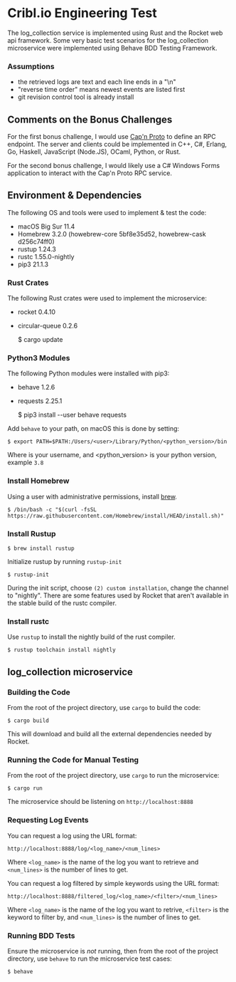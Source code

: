 # Cribl.io Engineering Test

The log_collection service is implemented using Rust and the Rocket web api framework. Some very basic test scenarios for the log_collection microservice were implemented using Behave BDD Testing Framework.

### Assumptions

- the retrieved logs are text and each line ends in a "\n"
- "reverse time order" means newest events are listed first
- git revision control tool is already install

## Comments on the Bonus Challenges

For the first bonus challenge, I would use [Cap'n Proto](https://capnproto) to define an RPC endpoint. The server and clients could be implemented in C++, C#, Erlang, Go, Haskell, JavaScript (Node.JS), OCaml, Python, or Rust.

For the second bonus challenge, I would likely use a C# Windows Forms application to interact with the Cap'n Proto RPC service.

## Environment & Dependencies

The following OS and tools were used to implement & test the code:

- macOS Big Sur 11.4
- Homebrew 3.2.0 (howebrew-core 5bf8e35d52, howebrew-cask d256c74ff0)
- rustup 1.24.3
- rustc 1.55.0-nightly
- pip3 21.1.3

### Rust Crates

The following Rust crates were used to implement the microservice:

- rocket 0.4.10
- circular-queue 0.2.6

    $ cargo update

### Python3 Modules

The following Python modules were installed with pip3:

- behave 1.2.6
- requests 2.25.1

    $ pip3 install --user behave requests

Add `behave` to your path, on macOS this is done by setting:

    $ export PATH=$PATH:/Users/<user>/Library/Python/<python_version>/bin

Where <user> is your username, and <python_version> is your python version, example `3.8`

### Install Homebrew

Using a user with administrative permissions, install [brew](https://brew.sh).

	$ /bin/bash -c "$(curl -fsSL https://raw.githubusercontent.com/Homebrew/install/HEAD/install.sh)"

### Install Rustup

	$ brew install rustup

Initialize rustup by running `rustup-init`

	$ rustup-init

During the init script, choose `(2) custom installation`, change the channel to "nightly". There are some features used by Rocket that aren't available in the stable build of the rustc compiler. 

### Install rustc

Use `rustup` to install the nightly build of the rust compiler.

	$ rustup toolchain install nightly

## log_collection microservice

### Building the Code

From the root of the project directory, use `cargo` to build the code:

    $ cargo build

This will download and build all the external dependencies needed by Rocket.

### Running the Code for Manual Testing

From the root of the project directory, use `cargo` to run the microservice:

    $ cargo run

The microservice should be listening on `http://localhost:8888`

### Requesting Log Events

You can request a log using the URL format:

    http://localhost:8888/log/<log_name>/<num_lines>

Where `<log_name>` is the name of the log you want to retrieve and `<num_lines>` is the number of lines to get.

You can request a log filtered by simple keywords using the URL format:

    http://localhost:8888/filtered_log/<log_name>/<filter>/<num_lines>

Where `<log_name>` is the name of the log you want to retrive, `<filter>` is the keyword to filter by, and `<num_lines>` is the number of lines to get.

### Running BDD Tests

Ensure the microservice is _not_ running, then from the root of the project directory, use `behave` to run the microservice test cases:

    $ behave

